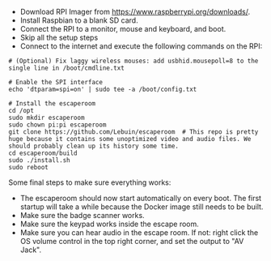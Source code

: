 * Download RPI Imager from https://www.raspberrypi.org/downloads/.
* Install Raspbian to a blank SD card.
* Connect the RPI to a monitor, mouse and keyboard, and boot.
* Skip all the setup steps
* Connect to the internet and execute the following commands on the RPI:

```
# (Optional) Fix laggy wireless mouses: add usbhid.mousepoll=8 to the single line in /boot/cmdline.txt

# Enable the SPI interface
echo 'dtparam=spi=on' | sudo tee -a /boot/config.txt

# Install the escaperoom
cd /opt
sudo mkdir escaperoom
sudo chown pi:pi escaperoom
git clone https://github.com/Lebuin/escaperoom  # This repo is pretty huge because it contains some unoptimized video and audio files. We should probably clean up its history some time.
cd escaperoom/build
sudo ./install.sh
sudo reboot
```


Some final steps to make sure everything works:

* The escaperoom should now start automatically on every boot. The first startup will take a while because the Docker image still needs to be built.
* Make sure the badge scanner works.
* Make sure the keypad works inside the escape room.
* Make sure you can hear audio in the escape room. If not: right click the OS volume control in the top right corner, and set the output to "AV Jack".
